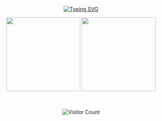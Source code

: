 <p align="center">
  <a href="https://git.io/typing-svg">
    <img src="https://readme-typing-svg.demolab.com?font=Fira+Code&duration=3100&pause=500&color=EDF742&center=true&width=435&lines=Anabolics+Anonymous;Professional+Amateur" alt="Typing SVG">
  </a>
</p>

<p align="center">
  <img src="https://github-readme-stats.vercel.app/api/top-langs/?username=anabolicsanonymous&show_icons=true&theme=dark&count_private=true" height="200px" />
  <img src="https://github-readme-stats.vercel.app/api?username=AnabolicsAnonymous&count_private=true&hide=stars&show_icons=true&theme=dark&include_all_commits=true&rank_icon=github" height="200px" />
</p>

<br/>

<p align="center">
  <img src="https://profile-counter.glitch.me/{AnabolicsAnonymous}/count.svg" alt="Visitor Count" />
</p>
